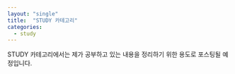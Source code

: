 ```yaml
---
layout: "single"
title:  "STUDY 카테고리"
categories:
  - study
---
```


STUDY 카테고리에서는 제가 공부하고 있는 내용을 정리하기 위한 용도로 포스팅될 예정입니다. 
